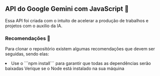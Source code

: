 <h2>API do Google Gemini com JavaScript 🚀</h2>

Essa API foi criada com o intuito de acelerar a produção de trabalhos e projetos com o auxilio da IA.

<h3>Recomendações 📝 </h3>

Para clonar o repositório existem algumas recomendações que devem ser seguidas, sendo elas:
<li>
  Use o ```npm install``` para garantir que todas as dependências serão baixadas
  Verique se o Node está instalado na sua máquina
</li>
